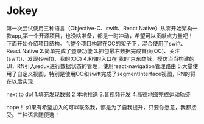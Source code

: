# Jokey
第一次尝试使用三种语言（Objective-C、swift、React Native）从零开始架构一款app,第一个开源项目，也没啥准备，都是一时冲动，希望可以贡献点力量吧！
下面开始介绍项目结构。
1.整个项目构建在OC的架子下，混合使用了swift、React Native
2.简单完成了登录功能
3.抓包最右数据完成首页(OC)、关注(swift)、发现(swift)、我的(OC)
4.RN的入口在‘我的’京东商城，模仿当当构建的UI，RN引入redux进行数据状态的管理，使用react-navigation管理路由
5.大量使用了自定义视图，特别是使用OC和swift完成了segmentInterface视图，RN的将在以后实现

next to do!
1.填充发现数据
2.本地推送
3.音视频开发
4.高德地图完成运动轨迹

hope！
如果有希望加入的可以联系我，都是为了自我提升，只要你愿意，我都接受。三种语言随便选！
